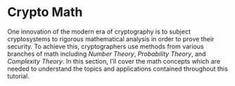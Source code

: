 # Crypto Math

One innovation of the modern era of cryptography is to subject cryptosystems to rigorous mathematical analysis in order to prove their security. To achieve this, cryptographers use methods from various branches of math including _Number Theory_, _Probability Theory_, and _Complexity Theory_. In this section, I’ll cover the math concepts which are needed to understand the topics and applications contained throughout this tutorial.

